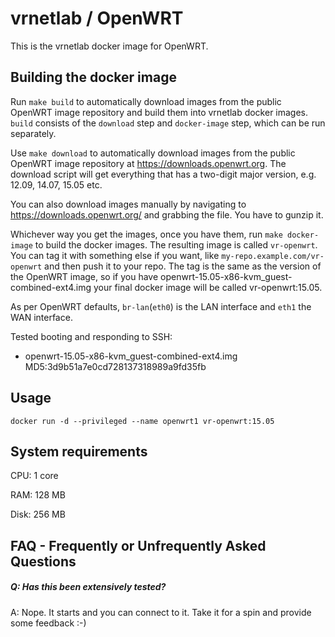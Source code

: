 vrnetlab / OpenWRT
==================================
This is the vrnetlab docker image for OpenWRT.

Building the docker image
-------------------------
Run `make build` to automatically download images from the public OpenWRT image
repository and build them into vrnetlab docker images. `build` consists of the
`download` step and `docker-image` step, which can be run separately.

Use `make download` to automatically download images from the public OpenWRT
image repository at https://downloads.openwrt.org. The download script will get
everything that has a two-digit major version, e.g. 12.09, 14.07, 15.05 etc.

You can also download images manually by navigating to
https://downloads.openwrt.org/ and grabbing the file. You have to gunzip it.

Whichever way you get the images, once you have them, run `make docker-image`
to build the docker images. The resulting image is called `vr-openwrt`. You can
tag it with something else if you want, like `my-repo.example.com/vr-openwrt`
and then push it to your repo. The tag is the same as the version of the
OpenWRT image, so if you have openwrt-15.05-x86-kvm_guest-combined-ext4.img
your final docker image will be called vr-openwrt:15.05.

As per OpenWRT defaults, `br-lan`(`eth0`) is the LAN interface and `eth1` the
WAN interface.

Tested booting and responding to SSH:
* openwrt-15.05-x86-kvm_guest-combined-ext4.img   MD5:3d9b51a7e0cd728137318989a9fd35fb

Usage
-----
```
docker run -d --privileged --name openwrt1 vr-openwrt:15.05
```

System requirements
-------------------
CPU: 1 core

RAM: 128 MB

Disk: 256 MB

FAQ - Frequently or Unfrequently Asked Questions
-------------------------------------------------
##### Q: Has this been extensively tested?
A: Nope. It starts and you can connect to it. Take it for a spin and provide
some feedback :-)
